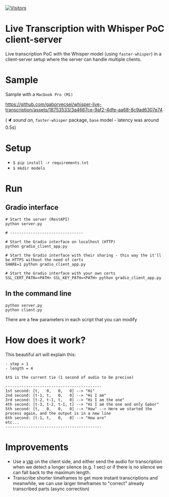 [![Visitors](https://api.visitorbadge.io/api/combined?path=https%3A%2F%2Fgithub.com%2Fgaborvecsei%2Fwhisper-live-transcription&labelColor=%23f47373&countColor=%23d9e3f0&style=flat-square&labelStyle=upper)](https://visitorbadge.io/status?path=https%3A%2F%2Fgithub.com%2Fgaborvecsei%2Fwhisper-live-transcription)

# Live Transcription with Whisper PoC client-server

Live transcription PoC with the Whisper model (using `faster-whisper`) in a client-server setup where the server can handle multiple clients.

# Sample

Sample with a `Macbook Pro (M1)`

https://github.com/gaborvecsei/whisper-live-transcription/assets/18753533/3a4667ce-9af2-4dfe-aa68-8c9ad6307e74

(_🔈 sound on_, `faster-whisper` package, `base` model - latency was around 0.5s)

# Setup

- `$ pip install -r requirements.txt`
- `$ mkdir models`

# Run

## Gradio interface

```shell
# Start the server (RestAPI)
python server.py

# --------------------------------

# Start the Gradio interface on localhost (HTTP)
python gradio_client_app.py

# Start the Gradio interface with their sharing - this way the it'll be HTTPS without the need of certs
SHARE=1 python gradio_client_app.py

# Start the Gradio interface with your own certs
SSL_CERT_PATH=<PATH> SSL_KEY_PATH=<PATH> python gradio_client_app.py
```

## In the command line

```shell
python server.py
python client.py
```

There are a few parameters in each script that you can modify

# How does it work?

This beautiful art will explain this:

```
- step = 1
- length = 4

$t$ is the current tie (1 second of audio to be precise)

------------------------------------------
1st second: [t,   0,   0,   0] --> "Hi"
2nd second: [t-1, t,   0,   0] --> "Hi I am"
3rd second: [t-2, t-1, t,   0] --> "Hi I am the one"
4th second: [t-3, t-2, t-1, t] --> "Hi I am the one and only Gabor"
5th second: [t,   0,   0,   0] --> "How" --> Here we started the process again, and the output is in a new line
6th second: [t-1, t,   0,   0] --> "How are"
etc...
------------------------------------------

```

# Improvements

- Use a [`VAD`](https://github.com/snakers4/silero-vad) on the client side, and either send the audio for transcription when we detect a longer silence (e.g. 1 sec) or if there is no silence we can fall back to the maximum length.
- Transcribe shorter timeframes to get more instant transcriptions and meanwhile, we can use larger timeframes to "correct" already transcribed parts (async correction)
